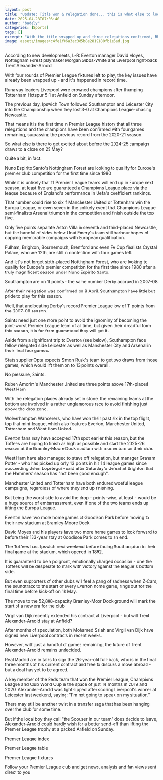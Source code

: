 ```yaml
---
layout: post
title: "Update: Title won & relegation done... this is what else to look out for"
date: 2025-04-28T07:06:40
author: "badely"
categories: [Sports]
tags: []
excerpt: "With the title wrapped up and three relegations confirmed, BBC Sport pinpoints what to look forward to between now and the end of the season."
image: assets/images/c4fe1f06a3ec3d5b8e2819180fb1e6ad.jpg
---
```


According to new developments, L-R: Everton manager David Moyes, Nottingham Forest playmaker Morgan Gibbs-White and Liverpool right-back Trent Alexander-Arnold

With four rounds of Premier League fixtures left to play, the key issues have already been wrapped up - and it's happened in record time.

Runaway leaders Liverpool were crowned champions after thumping Tottenham Hotspur 5-1 at Anfield on Sunday afternoon.

The previous day, Ipswich Town followed Southampton and Leicester City into the Championship when they lost 3-0 at Champions League-chasing Newcastle.

That means it is the first time in Premier League history that all three relegations and the champions have been confirmed with four games remaining, surpassing the previous record from the 2020-21 season.

So what else is there to get excited about before the 2024-25 campaign draws to a close on 25 May?

Quite a bit, in fact.

Nuno Espirito Santo's Nottingham Forest are looking to qualify for Europe's premier club competition for the first time since 1980

While it is unlikely that 11 Premier League teams will end up in Europe next season, at least five are guaranteed a Champions League place via the league because of England's performance in Uefa's coefficient rankings.

That number could rise to six if Manchester United or Tottenham win the Europa League, or even seven in the unlikely event that Champions League semi-finalists Arsenal triumph in the competition and finish outside the top five.

Only five points separate Aston Villa in seventh and third-placed Newcastle, but the handful of sides below Unai Emery's team still harbour hopes of capping memorable campaigns with European qualification.

Fulham, Brighton, Bournemouth, Brentford and even FA Cup finalists Crystal Palace, who are 12th, are still in contention with four games left.

And let's not forget sixth-placed Nottingham Forest, who are looking to qualify for Europe's premier competition for the first time since 1980 after a truly magnificent season under Nuno Espirito Santo.

Southampton are on 11 points - the same number Derby accrued in 2007-08

After their relegation was confirmed on 8 April, Southampton have little but pride to play for this season.

Well, that and beating Derby's record Premier League low of 11 points from the 2007-08 season.

Saints need just one more point to avoid the ignominy of becoming the joint-worst Premier League team of all time, but given their dreadful form this season, it is far from guaranteed they will get it.

Aside from a significant trip to Everton (see below), Southampton face fellow relegated side Leicester as well as Manchester City and Arsenal in their final four games.

Stats supplier Opta expects Simon Rusk's team to get two draws from those games, which would lift them on to 13 points overall.

No pressure, Saints.

Ruben Amorim's Manchester United are three points above 17th-placed West Ham

With the relegation places already set in stone, the remaining teams at the bottom are involved in a rather unglamorous race to avoid finishing just above the drop zone.

Wolverhampton Wanderers, who have won their past six in the top flight, top that mini-league, which also features Everton, Manchester United, Tottenham and West Ham United.

Everton fans may have accepted 17th spot earlier this season, but the Toffees are hoping to finish as high as possible and start the 2025-26 season at the Bramley-Moore Dock stadium with momentum on their side.

West Ham have also managed to stave off relegation, but manager Graham Potter - who has picked up only 13 points in his 14 league games since succeeding Julen Lopetegui - said after Saturday's defeat at Brighton that the Hammers' season has "not been good enough".

Manchester United and Tottenham have both endured woeful league campaigns, regardless of where they end up finishing.

But being the worst side to avoid the drop - points-wise, at least - would be a huge source of embarrassment, even if one of the two teams ends up lifting the Europa League.

Everton have two more home games at Goodison Park before moving to their new stadium at Bramley-Moore Dock

David Moyes and his players have two more home games to look forward to before their 133-year stay at Goodison Park comes to an end.

The Toffees host Ipswich next weekend before facing Southampton in their final game at the stadium, which opened in 1892.

It is guaranteed to be a poignant, emotionally charged occasion - one the Toffees will be desperate to mark with victory against the league's bottom side.

But even supporters of other clubs will feel a pang of sadness when Z-Cars, the soundtrack to the start of every Everton home game, rings out for the final time before kick-off on 18 May.

The move to the 52,888-capacity Bramley-Moor Dock ground will mark the start of a new era for the club.

Virgil van Dijk recently extended his contract at Liverpool - but will Trent Alexander-Arnold stay at Anfield?

After months of speculation, both Mohamed Salah and Virgil van Dijk have signed new Liverpool contracts in recent weeks.

However, with just a handful of games remaining, the future of Trent Alexander-Arnold remains undecided.

Real Madrid are in talks to sign the 26-year-old full-back, who is in the final three months of his current contract and free to discuss a move abroad - but a deal has yet to be agreed.

A key member of the Reds team that won the Premier League, Champions League and Club World Cup in the space of just 14 months in 2019 and 2020, Alexander-Arnold was tight-lipped after scoring Liverpool's winner at Leicester last weekend, saying: "I'm not going to speak on my situation."

There may still be another twist in a transfer saga that has been hanging over the club for some time.

But if the local boy they call "the Scouser in our team" does decide to leave, Alexander-Arnold could hardly wish for a better send-off than lifting the Premier League trophy at a packed Anfield on Sunday.

Premier League index

Premier League table

Premier League fixtures

Follow your Premier League club and get news, analysis and fan views sent direct to you

